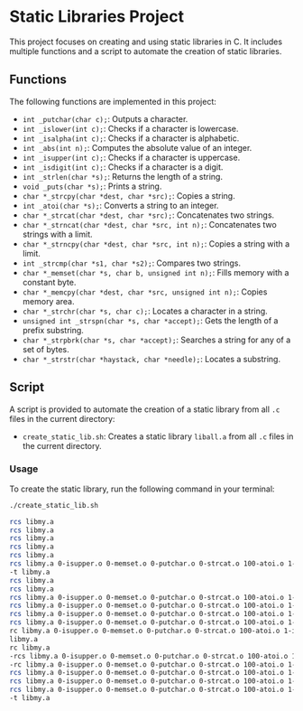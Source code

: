 # Static Libraries Project

This project focuses on creating and using static libraries in C. It includes multiple functions and a script to automate the creation of static libraries.

## Functions

The following functions are implemented in this project:

- `int _putchar(char c);`: Outputs a character.
- `int _islower(int c);`: Checks if a character is lowercase.
- `int _isalpha(int c);`: Checks if a character is alphabetic.
- `int _abs(int n);`: Computes the absolute value of an integer.
- `int _isupper(int c);`: Checks if a character is uppercase.
- `int _isdigit(int c);`: Checks if a character is a digit.
- `int _strlen(char *s);`: Returns the length of a string.
- `void _puts(char *s);`: Prints a string.
- `char *_strcpy(char *dest, char *src);`: Copies a string.
- `int _atoi(char *s);`: Converts a string to an integer.
- `char *_strcat(char *dest, char *src);`: Concatenates two strings.
- `char *_strncat(char *dest, char *src, int n);`: Concatenates two strings with a limit.
- `char *_strncpy(char *dest, char *src, int n);`: Copies a string with a limit.
- `int _strcmp(char *s1, char *s2);`: Compares two strings.
- `char *_memset(char *s, char b, unsigned int n);`: Fills memory with a constant byte.
- `char *_memcpy(char *dest, char *src, unsigned int n);`: Copies memory area.
- `char *_strchr(char *s, char c);`: Locates a character in a string.
- `unsigned int _strspn(char *s, char *accept);`: Gets the length of a prefix substring.
- `char *_strpbrk(char *s, char *accept);`: Searches a string for any of a set of bytes.
- `char *_strstr(char *haystack, char *needle);`: Locates a substring.

## Script

A script is provided to automate the creation of a static library from all `.c` files in the current directory:

- `create_static_lib.sh`: Creates a static library `liball.a` from all `.c` files in the current directory.

### Usage

To create the static library, run the following command in your terminal:

```sh
./create_static_lib.sh

rcs libmy.a
rcs libmy.a
rcs libmy.a
rcs libmy.a
rcs libmy.a
rcs libmy.a 0-isupper.o 0-memset.o 0-putchar.o 0-strcat.o 100-atoi.o 1-isdigit.o 1-memcpy.o 1-strncat.o 2-strchr.o 2-strlen.o 2-strncpy.o 3-islower.o 3-puts.o 3-strcmp.o 3-strspn.o 4-isalpha.o 4-strpbrk.o 5-strstr.o 6-abs.o 9-strcpy.o
-t libmy.a
rcs libmy.a
rcs libmy.a
rcs libmy.a 0-isupper.o 0-memset.o 0-putchar.o 0-strcat.o 100-atoi.o 1-isdigit.o 1-memcpy.o 1-strncat.o 2-strchr.o 2-strlen.o 2-strncpy.o 3-islower.o 3-puts.o 3-strcmp.o 3-strspn.o 4-isalpha.o 4-strpbrk.o 5-strstr.o 6-abs.o 9-strcpy.o
rcs libmy.a 0-isupper.o 0-memset.o 0-putchar.o 0-strcat.o 100-atoi.o 1-isdigit.o 1-memcpy.o 1-strncat.o 2-strchr.o 2-strlen.o 2-strncpy.o 3-islower.o 3-puts.o 3-strcmp.o 3-strspn.o 4-isalpha.o 4-strpbrk.o 5-strstr.o 6-abs.o 9-strcpy.o
rcs libmy.a 0-isupper.o 0-memset.o 0-putchar.o 0-strcat.o 100-atoi.o 1-isdigit.o 1-memcpy.o 1-strncat.o 2-strchr.o 2-strlen.o 2-strncpy.o 3-islower.o 3-puts.o 3-strcmp.o 3-strspn.o 4-isalpha.o 4-strpbrk.o 5-strstr.o 6-abs.o 9-strcpy.o
rcs libmy.a 0-isupper.o 0-memset.o 0-putchar.o 0-strcat.o 100-atoi.o 1-isdigit.o 1-memcpy.o 1-strncat.o 2-strchr.o 2-strlen.o 2-strncpy.o 3-islower.o 3-puts.o 3-strcmp.o 3-strspn.o 4-isalpha.o 4-strpbrk.o 5-strstr.o 6-abs.o 9-strcpy.o
rc libmy.a 0-isupper.o 0-memset.o 0-putchar.o 0-strcat.o 100-atoi.o 1-isdigit.o 1-memcpy.o 1-strncat.o 2-strchr.o 2-strlen.o 2-strncpy.o 3-islower.o 3-puts.o 3-strcmp.o 3-strspn.o 4-isalpha.o 4-strpbrk.o 5-strstr.o 6-abs.o 9-strcpy.o
libmy.a
rc libmy.a
-rcs libmy.a 0-isupper.o 0-memset.o 0-putchar.o 0-strcat.o 100-atoi.o 1-isdigit.o 1-memcpy.o 1-strncat.o 2-strchr.o 2-strlen.o 2-strncpy.o 3-islower.o 3-puts.o 3-strcmp.o 3-strspn.o 4-isalpha.o 4-strpbrk.o 5-strstr.o 6-abs.o 9-strcpy.o
-rc libmy.a 0-isupper.o 0-memset.o 0-putchar.o 0-strcat.o 100-atoi.o 1-isdigit.o 1-memcpy.o 1-strncat.o 2-strchr.o 2-strlen.o 2-strncpy.o 3-islower.o 3-puts.o 3-strcmp.o 3-strspn.o 4-isalpha.o 4-strpbrk.o 5-strstr.o 6-abs.o 9-strcpy.o
rcs libmy.a 0-isupper.o 0-memset.o 0-putchar.o 0-strcat.o 100-atoi.o 1-isdigit.o 1-memcpy.o 1-strncat.o 2-strchr.o 2-strlen.o 2-strncpy.o 3-islower.o 3-puts.o 3-strcmp.o 3-strspn.o 4-isalpha.o 4-strpbrk.o 5-strstr.o 6-abs.o 9-strcpy.o
rcs libmy.a 0-isupper.o 0-memset.o 0-putchar.o 0-strcat.o 100-atoi.o 1-isdigit.o 1-memcpy.o 1-strncat.o 2-strchr.o 2-strlen.o 2-strncpy.o 3-islower.o 3-puts.o 3-strcmp.o 3-strspn.o 4-isalpha.o 4-strpbrk.o 5-strstr.o 6-abs.o 9-strcpy.o
rcs libmy.a 0-isupper.o 0-memset.o 0-putchar.o 0-strcat.o 100-atoi.o 1-isdigit.o 1-memcpy.o 1-strncat.o 2-strchr.o 2-strlen.o 2-strncpy.o 3-islower.o 3-puts.o 3-strcmp.o 3-strspn.o 4-isalpha.o 4-strpbrk.o 5-strstr.o 6-abs.o 9-strcpy.o
-t libmy.a
